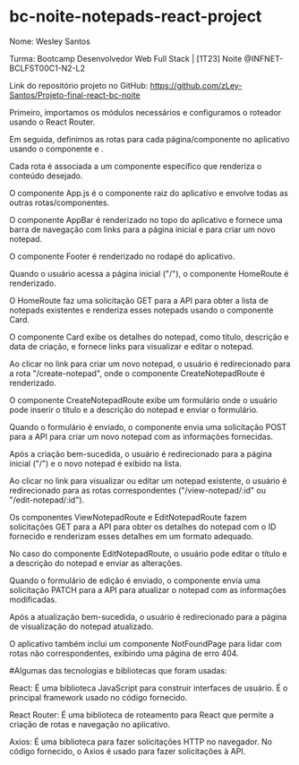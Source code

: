 # bc-noite-notepads-react-project

Nome: Wesley Santos

Turma:
Bootcamp Desenvolvedor Web Full Stack | [1T23] Noite
@INFNET-BCLFST00C1-N2-L2

Link do repositório projeto no GitHub: https://github.com/zLey-Santos/Projeto-final-react-bc-noite

Primeiro, importamos os módulos necessários e configuramos o roteador usando o React Router.

Em seguida, definimos as rotas para cada página/componente no aplicativo usando o componente <BrowserRouter> e <Route>.

Cada rota é associada a um componente específico que renderiza o conteúdo desejado.


O componente App.js é o componente raiz do aplicativo e envolve todas as outras rotas/componentes.

O componente AppBar é renderizado no topo do aplicativo e fornece uma barra de navegação com links para a página inicial e para criar um novo notepad.

O componente Footer é renderizado no rodapé do aplicativo.

Quando o usuário acessa a página inicial ("/"), o componente HomeRoute é renderizado.

O HomeRoute faz uma solicitação GET para a API para obter a lista de notepads existentes e renderiza esses notepads usando o componente Card.

O componente Card exibe os detalhes do notepad, como título, descrição e data de criação, e fornece links para visualizar e editar o notepad.

Ao clicar no link para criar um novo notepad, o usuário é redirecionado para a rota "/create-notepad", onde o componente CreateNotepadRoute é renderizado.

O componente CreateNotepadRoute exibe um formulário onde o usuário pode inserir o título e a descrição do notepad e enviar o formulário.

Quando o formulário é enviado, o componente envia uma solicitação POST para a API para criar um novo notepad com as informações fornecidas.

Após a criação bem-sucedida, o usuário é redirecionado para a página inicial ("/") e o novo notepad é exibido na lista.

Ao clicar no link para visualizar ou editar um notepad existente, o usuário é redirecionado para as rotas correspondentes ("/view-notepad/:id" ou "/edit-notepad/:id").

Os componentes ViewNotepadRoute e EditNotepadRoute fazem solicitações GET para a API para obter os detalhes do notepad com o ID fornecido e renderizam esses detalhes em um formato adequado.

No caso do componente EditNotepadRoute, o usuário pode editar o título e a descrição do notepad e enviar as alterações.

Quando o formulário de edição é enviado, o componente envia uma solicitação PATCH para a API para atualizar o notepad com as informações modificadas.

Após a atualização bem-sucedida, o usuário é redirecionado para a página de visualização do notepad atualizado.

O aplicativo também inclui um componente NotFoundPage para lidar com rotas não correspondentes, exibindo uma página de erro 404.
  
  #Algumas das tecnologias e bibliotecas que foram usadas:

React: É uma biblioteca JavaScript para construir interfaces de usuário. É o principal framework usado no código fornecido.

React Router: É uma biblioteca de roteamento para React que permite a criação de rotas e navegação no aplicativo.

Axios: É uma biblioteca para fazer solicitações HTTP no navegador. No código fornecido, o Axios é usado para fazer solicitações à API.
